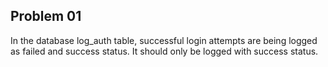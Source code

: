 ## Problem 01

In the database log_auth table, successful login attempts are being logged as failed and success status. It should only be logged with success status.